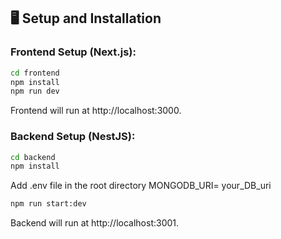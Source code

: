 ## 🖥️ Setup and Installation

### Frontend Setup (Next.js):
```bash
cd frontend
npm install
npm run dev
```
Frontend will run at http://localhost:3000.

### Backend Setup (NestJS):
```bash
cd backend
npm install
```
Add .env file in the root directory
MONGODB_URI= your_DB_uri

```bash
npm run start:dev
```
Backend will run at http://localhost:3001.
